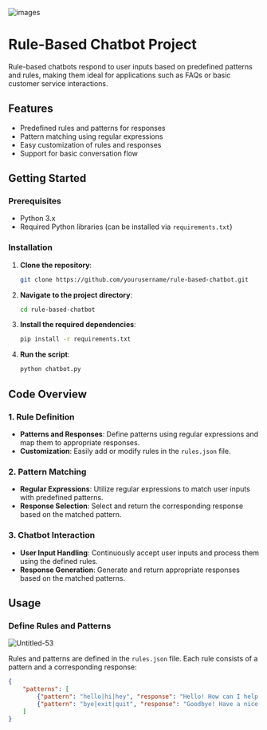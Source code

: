 ![images](https://github.com/VIS172/CODSOFT/assets/109724129/40d79b99-f7bd-4924-9232-52bbf011f79c)


# Rule-Based Chatbot Project

Rule-based chatbots respond to user inputs based on predefined patterns and rules, making them ideal for applications such as FAQs or basic customer service interactions.

## Features

- Predefined rules and patterns for responses
- Pattern matching using regular expressions
- Easy customization of rules and responses
- Support for basic conversation flow

## Getting Started

### Prerequisites

- Python 3.x
- Required Python libraries (can be installed via `requirements.txt`)

### Installation

1. **Clone the repository**:
    ```bash
    git clone https://github.com/yourusername/rule-based-chatbot.git
    ```

2. **Navigate to the project directory**:
    ```bash
    cd rule-based-chatbot
    ```

3. **Install the required dependencies**:
    ```bash
    pip install -r requirements.txt
    ```

4. **Run the script**:
    ```bash
    python chatbot.py
    ```

## Code Overview

### 1. Rule Definition

- **Patterns and Responses**: Define patterns using regular expressions and map them to appropriate responses.
- **Customization**: Easily add or modify rules in the `rules.json` file.

### 2. Pattern Matching

- **Regular Expressions**: Utilize regular expressions to match user inputs with predefined patterns.
- **Response Selection**: Select and return the corresponding response based on the matched pattern.

### 3. Chatbot Interaction

- **User Input Handling**: Continuously accept user inputs and process them using the defined rules.
- **Response Generation**: Generate and return appropriate responses based on the matched patterns.

## Usage

### Define Rules and Patterns
![Untitled-53](https://github.com/VIS172/CODSOFT/assets/109724129/bd11da27-e68d-4cfd-984e-66ac34fd1d1d)

Rules and patterns are defined in the `rules.json` file. Each rule consists of a pattern and a corresponding response:
```json
{
    "patterns": [
        {"pattern": "hello|hi|hey", "response": "Hello! How can I help you today?"},
        {"pattern": "bye|exit|quit", "response": "Goodbye! Have a nice day!"}
    ]
}

